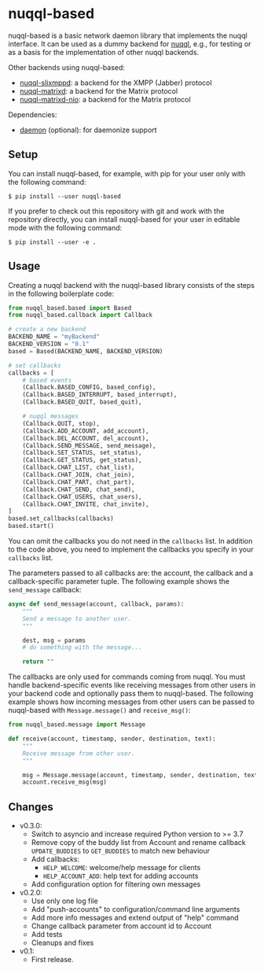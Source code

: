 # nuqql-based

nuqql-based is a basic network daemon library that implements the nuqql
interface. It can be used as a dummy backend for
[nuqql](https://github.com/hwipl/nuqql), e.g., for testing or as a basis for
the implementation of other nuqql backends.

Other backends using nuqql-based:
* [nuqql-slixmppd](https://github.com/hwipl/nuqql-slixmppd): a backend for the
  XMPP (Jabber) protocol
* [nuqql-matrixd](https://github.com/hwipl/nuqql-matrixd): a backend for the
  Matrix protocol
* [nuqql-matrixd-nio](https://github.com/hwipl/nuqql-matrixd-nio): a backend
  for the Matrix protocol

Dependencies:
* [daemon](https://pypi.org/project/python-daemon/) (optional): for daemonize
  support


## Setup

You can install nuqql-based, for example, with pip for your user only with the
following command:

```console
$ pip install --user nuqql-based
```

If you prefer to check out this repository with git and work with the
repository directly, you can install nuqql-based for your user in editable mode
with the following command:

```console
$ pip install --user -e .
```


## Usage

Creating a nuqql backend with the nuqql-based library consists of the steps in
the following boilerplate code:

```python
from nuqql_based.based import Based
from nuqql_based.callback import Callback

# create a new backend
BACKEND_NAME = "myBackend"
BACKEND_VERSION = "0.1"
based = Based(BACKEND_NAME, BACKEND_VERSION)

# set callbacks
callbacks = [
    # based events
    (Callback.BASED_CONFIG, based_config),
    (Callback.BASED_INTERRUPT, based_interrupt),
    (Callback.BASED_QUIT, based_quit),

    # nuqql messages
    (Callback.QUIT, stop),
    (Callback.ADD_ACCOUNT, add_account),
    (Callback.DEL_ACCOUNT, del_account),
    (Callback.SEND_MESSAGE, send_message),
    (Callback.SET_STATUS, set_status),
    (Callback.GET_STATUS, get_status),
    (Callback.CHAT_LIST, chat_list),
    (Callback.CHAT_JOIN, chat_join),
    (Callback.CHAT_PART, chat_part),
    (Callback.CHAT_SEND, chat_send),
    (Callback.CHAT_USERS, chat_users),
    (Callback.CHAT_INVITE, chat_invite),
]
based.set_callbacks(callbacks)
based.start()
```

You can omit the callbacks you do not need in the `callbacks` list. In addition
to the code above, you need to implement the callbacks you specify in your
`callbacks` list.

The parameters passed to all callbacks are: the account, the callback and a
callback-specific parameter tuple. The following example shows the
`send_message` callback:

```python
async def send_message(account, callback, params):
    """
    Send a message to another user.
    """

    dest, msg = params
    # do something with the message...

    return ""
```

The callbacks are only used for commands coming from nuqql. You must handle
backend-specific events like receiving messages from other users in your
backend code and optionally pass them to nuqql-based. The following example
shows how incoming messages from other users can be passed to nuqql-based with
`Message.message()` and `receive_msg()`:

```python
from nuqql_based.message import Message

def receive(account, timestamp, sender, destination, text):
    """
    Receive message from other user.
    """

    msg = Message.message(account, timestamp, sender, destination, text)
    account.receive_msg(msg)
```


## Changes

* v0.3.0:
  * Switch to asyncio and increase required Python version to >= 3.7
  * Remove copy of the buddy list from Account and rename callback
    `UPDATE_BUDDIES` to `GET_BUDDIES` to match new behaviour
  * Add callbacks:
    * `HELP_WELCOME`: welcome/help message for clients
    * `HELP_ACCOUNT_ADD`: help text for adding accounts
  * Add configuration option for filtering own messages
* v0.2.0:
  * Use only one log file
  * Add "push-accounts" to configuration/command line arguments
  * Add more info messages and extend output of "help" command
  * Change callback parameter from account id to Account
  * Add tests
  * Cleanups and fixes
* v0.1:
  * First release.
